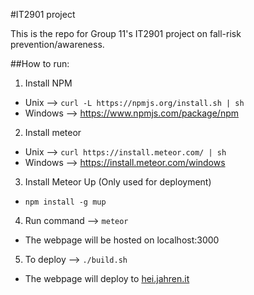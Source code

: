 #IT2901 project

This is the repo for Group 11's IT2901 project on fall-risk prevention/awareness.

##How to run:

1. Install NPM
  * Unix --> `curl -L https://npmjs.org/install.sh | sh`
  * Windows --> https://www.npmjs.com/package/npm
2. Install meteor
  * Unix --> `curl https://install.meteor.com/ | sh`
  * Windows --> https://install.meteor.com/windows
3. Install Meteor Up (Only used for deployment)
  * `npm install -g mup`
4. Run command --> `meteor`
  * The webpage will be hosted on localhost:3000
5. To deploy --> `./build.sh`
  * The webpage will deploy to [hei.jahren.it](hei.jahren.it)
